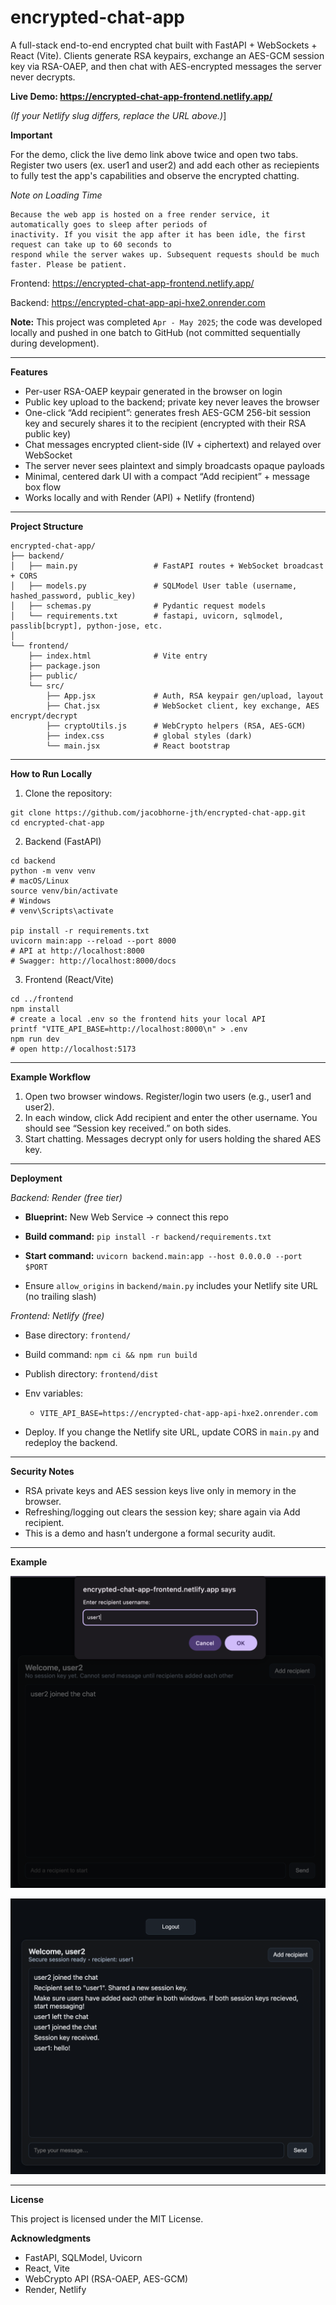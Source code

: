 # encrypted-chat-app

A full-stack end-to-end encrypted chat built with FastAPI + WebSockets + React (Vite).
Clients generate RSA keypairs, exchange an AES-GCM session key via RSA-OAEP, and then chat with AES-encrypted messages the server never decrypts.

**Live Demo: https://encrypted-chat-app-frontend.netlify.app/**

_(If your Netlify slug differs, replace the URL above.)_]

**Important**

For the demo, click the live demo link above twice and open two tabs. Register two users (ex. user1 and user2) and add each other as reciepients to fully test the app's capabilities and observe the encrypted chatting.


_Note on Loading Time_
```text
Because the web app is hosted on a free render service, it automatically goes to sleep after periods of
inactivity. If you visit the app after it has been idle, the first request can take up to 60 seconds to
respond while the server wakes up. Subsequent requests should be much faster. Please be patient.
```

Frontend: https://encrypted-chat-app-frontend.netlify.app/

Backend: https://encrypted-chat-app-api-hxe2.onrender.com


**Note:** This project was completed `Apr - May 2025`; the code was developed locally and pushed in one batch to GitHub (not committed sequentially during development).


---

**Features**
- Per-user RSA-OAEP keypair generated in the browser on login
- Public key upload to the backend; private key never leaves the browser
- One-click “Add recipient”: generates fresh AES-GCM 256-bit session key and
securely shares it to the recipient (encrypted with their RSA public key)
- Chat messages encrypted client-side (IV + ciphertext) and relayed over WebSocket
- The server never sees plaintext and simply broadcasts opaque payloads
- Minimal, centered dark UI with a compact “Add recipient” + message box flow
- Works locally and with Render (API) + Netlify (frontend)

---

**Project Structure**
```text
encrypted-chat-app/
├── backend/
│   ├── main.py                 # FastAPI routes + WebSocket broadcast + CORS
│   ├── models.py               # SQLModel User table (username, hashed_password, public_key)
│   ├── schemas.py              # Pydantic request models
│   └── requirements.txt        # fastapi, uvicorn, sqlmodel, passlib[bcrypt], python-jose, etc.
│
└── frontend/
    ├── index.html              # Vite entry
    ├── package.json
    ├── public/
    └── src/
        ├── App.jsx             # Auth, RSA keypair gen/upload, layout
        ├── Chat.jsx            # WebSocket client, key exchange, AES encrypt/decrypt
        ├── cryptoUtils.js      # WebCrypto helpers (RSA, AES-GCM)
        ├── index.css           # global styles (dark)
        └── main.jsx            # React bootstrap
```

---

**How to Run Locally**

1. Clone the repository:
```text
git clone https://github.com/jacobhorne-jth/encrypted-chat-app.git
cd encrypted-chat-app
```
2. Backend (FastAPI)
```text
cd backend
python -m venv venv
# macOS/Linux
source venv/bin/activate
# Windows
# venv\Scripts\activate

pip install -r requirements.txt
uvicorn main:app --reload --port 8000
# API at http://localhost:8000
# Swagger: http://localhost:8000/docs
```
3. Frontend (React/Vite)
```text
cd ../frontend
npm install
# create a local .env so the frontend hits your local API
printf "VITE_API_BASE=http://localhost:8000\n" > .env
npm run dev
# open http://localhost:5173
```

---


**Example Workflow**

1. Open two browser windows. Register/login two users (e.g., user1 and user2).
2. In each window, click Add recipient and enter the other username.
You should see “Session key received.” on both sides.
3. Start chatting. Messages decrypt only for users holding the shared AES key.


---

**Deployment**

_Backend: Render (free tier)_

- **Blueprint:** New Web Service → connect this repo

- **Build command:**
`pip install -r backend/requirements.txt`

- **Start command:**
`uvicorn backend.main:app --host 0.0.0.0 --port $PORT`

- Ensure `allow_origins` in `backend/main.py` includes your Netlify site URL (no trailing slash)

_Frontend: Netlify (free)_

- Base directory: `frontend/`

- Build command: `npm ci && npm run build`

- Publish directory: `frontend/dist`

- Env variables:

  - `VITE_API_BASE=https://encrypted-chat-app-api-hxe2.onrender.com`

- Deploy. If you change the Netlify site URL, update CORS in `main.py` and redeploy the backend.


---


**Security Notes**
- RSA private keys and AES session keys live only in memory in the browser.
- Refreshing/logging out clears the session key; share again via Add recipient.
- This is a demo and hasn’t undergone a formal security audit.

---

**Example**

![Add Recipient Preview](images/encryptedimage1.png)

![Encrypted Chat Preview](images/encryptedimage2.png)


---

**License**

This project is licensed under the MIT License.

**Acknowledgments**
- FastAPI, SQLModel, Uvicorn
- React, Vite
- WebCrypto API (RSA-OAEP, AES-GCM)
- Render, Netlify
